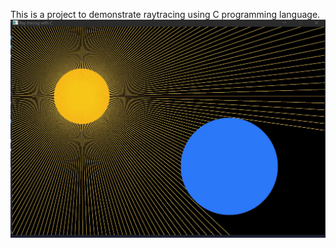 This is a project to demonstrate raytracing using C programming language.
![raytracing_output](raytracing.JPG)
